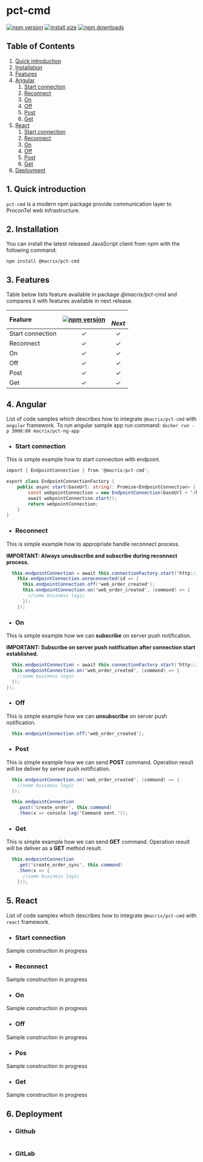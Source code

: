 # pct-cmd

[![npm version](https://badge.fury.io/js/@macrix%2Fpct-cmd.svg)](https://www.npmjs.org/package/@macrix/pct-cmd)
[![install size](https://packagephobia.now.sh/badge?p=@macrix%2Fpct-cmd)](https://packagephobia.now.sh/result?p=@macrix/pct-cmd)
[![npm downloads](https://img.shields.io/npm/dm/@macrix%2Fpct-cmd.svg?style=flat-square)](http://npm-stat.com/charts.html?package=@macrix/pct-cmd)
## Table of Contents

1. [Quick introduction](#id-quick-introduction)
2. [Installation](#id-installation)
3. [Features](#id-features)
4. [Angular](#id-angular)
    1. [Start connection](#id-angular-start-connection)
    2. [Reconnect](#id-angular-reconnect)
    3. [On](#id-angular-on)
    4. [Off](#id-angular-off)
    5. [Post](#id-angular-post)
    6. [Get](#id-angular-get)
5. [React](#id-react)
    1. [Start connection](#id-react-start-connection)
    2. [Reconnect](#id-react-reconnect)
    3. [On](#id-react-on)
    4. [Off](#id-react-off)
    5. [Post](#id-react-post)
    6. [Get](#id-react-get)
6. [Deployment](#id-deployment)

<div id='id-quick-introduction'/>

## 1. Quick introduction

`pct-cmd` is a modern npm package provide communication layer to ProconTel web infrastructure.

<div id='id-installation'/>

## 2. Installation
You can install the latest released JavaScript client from npm with the following command:

```npm install @macrix/pct-cmd```

<div id='id-features'/>

## 3. Features
Table below lists feature available in package *@macrix/pct-cmd* and compares it with features available in next release.

| Feature                   | [![npm version](https://badge.fury.io/js/@macrix%2Fpct-cmd.svg)](https://www.npmjs.org/package/@macrix/pct-cmd) | <br>*Next*  |
| :---                      |:---:                  |:---:        |
| Start connection          | ✓                     | ✓           |
| Reconnect                 | ✓                     | ✓           |
| On                        | ✓                     | ✓           | 
| Off                       | ✓                     | ✓           | 
| Post                      | ✓                     | ✓           | 
| Get                       | ✓                     | ✓           | 

<div id='id-angular'/>

## 4. Angular

List of  code samples which describes how to integrate `@macrix/pct-cmd` with `angular` framework. 
To run angular sample app run command:
```docker run -p 3000:80 macrix/pct-ng-app``` 

<div id='id-angular-start-connection'/>

* ### Start connection
This is simple example how to start connection with endpoint.
```csharp
import { EndpointConnection } from '@macrix/pct-cmd';

export class EndpointConnectionFactory {
    public async start(baseUrl: string): Promise<EndpointConnection> {
        const webpointConnection = new EndpointConnection(baseUrl + '/hubs/commands/');
        await webpointConnection.start();
        return webpointConnection;
    }
}
```

<div id='id-angular-reconnect'/>

* ### Reconnect
This is simple example how to appropriate handle reconnect process.

<b>IMPORTANT: Always unsubscribe and subscribe during reconnect process.  </b>

```csharp
  this.endpointConnection = await this.connectionFactory.start('http://localhost:5000');
    this.endpointConnection.onreconnected(id => {
      this.endpointConnection.off('web_order_created');
      this.endpointConnection.on('web_order_created', (command) => {
        //some business logic
      });
    });
```

<div id='id-angular-on'/>

* ### On
This is simple example how we can <b>subscribe</b> on server push notification.

<b>IMPORTANT: Subscribe on server push notification after connection start established. </b>

```csharp
  this.endpointConnection = await this.connectionFactory.start('http://localhost:5000');
  this.endpointConnection.on('web_order_created', (command) => {
    //some business logic
  });
});
```
<div id='id-angular-off'/>

* ### Off
This is simple example how we can <b>unsubscribe</b> on server push notification.

```csharp
  this.endpointConnection.off('web_order_created');
```

<div id='id-angular-post'/>

* ### Post
This is simple example how we can send <b>POST</b> command. Operation result will be deliver by server push notification.
```csharp
  this.endpointConnection.on('web_order_created', (command) => {
    //some business logic
  });

  this.endpointConnection
    .post('create_order', this.command)
    .then(x => console.log('Command sent.'));
```

<div id='id-angular-get'/>

* ### Get 
This is simple example how we can send <b>GET</b> command. Operation result will be deliver as a <b>GET</b> method result.
```csharp
  this.endpointConnection
    .get('create_order_sync', this.command)
    .then(x => {
      //some business logic
    }));
```

<div id='id-react'/>

## 5. React

List of  code samples which describes how to integrate `@macrix/pct-cmd` with `react` framework. 

<div id='id-react-start-connection'/>

* ### Start connection

Sample construction in progress

<div id='id-react-reconnect'/>

* ### Reconnect

Sample construction in progress

<div id='id-react-on'/>

* ### On

Sample construction in progress

<div id='id-react-off'/>

* ### Off

Sample construction in progress

<div id='id-react-post'/>

* ### Pos

Sample construction in progress

<div id='id-react-get'/>

* ### Get

Sample construction in progress

<div id='id-deployment'/>

## 6. Deployment

<div id='id-deployment-github'/>

* ### Github
```csharp

```

<div id='id-deployment-gitlab'/>

* ### GitLab
```csharp

```
